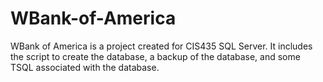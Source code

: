 # WBank-of-America

WBank of America is a project created for CIS435 SQL Server. It includes the script to create the database, a backup of the database, and some TSQL associated with the database.
